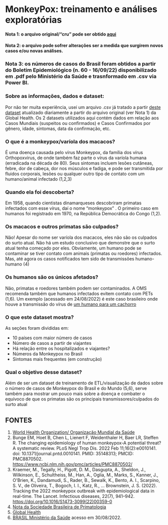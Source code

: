 

# MonkeyPox: treinamento e análises exploratórias

#### Nota 1: o arquivo original/“cru” pode ser obtido [aqui](https://raw.githubusercontent.com/globaldothealth/monkeypox/main/latest.csv)
#### Nota 2: o arquivo pode sofrer alterações ser a medida que surgirem novos casos e/ou novas análises.
### Nota 3: os números de casos do Brasil foram obtidos a partir do Boletim Epidemiológico (n. 60 - 16/09/22) disponibilizado em .pdf pelo Ministério da Saúde e trasnformado em .csv via Power BI.

### Sobre as informações, dados e dataset:

Por não ter muita experiência, usei um arquivo .csv já tratado a partir [deste dataset](https://www.kaggle.com/code/deepcontractor/monkey-pox-dataset) atualizado diariamente a partir do arquivo original (ver Nota 1) da Global Health. Os 2 datasets utilizados aqui contém dados em relação aos Casos Mundiais (suspeitos ou confirmados) e Casos Confirmados por gênero, idade, sintomas, data da confirmação, etc.

### **O que é a monkeypox/varíola dos macacos?**

É uma doença causada pelo vírus Monkeypox, da família dos vírus Orthopoxvirus, de onde também faz parte o vírus da varíola humana (erradicada na década de 80). Seus sintomas incluem lesões cutâneas, febre, dor de cabeça, dor nos músculos e fadiga, e pode ser transmitida por fluidos corporais, lesões ou qualquer outro tipo de contato com um humano/animal infectado (1,2,3)

### **Quando ela foi descoberta?**

Em 1958, quando cientistas dinamarqueses descobriram primatas infectados com esse vírus, daí o nome “monkeypox” . O primeiro caso em humanos foi registrado em 1970, na República Democrática do Congo (1,2).

### **Os macacos e outros primatas são culpados?**

Não! Apesar do nome ser varíola dos macacos, eles não são os  culpados do surto atual. Não há um estudo conclusivo que demonstre que o surto atual tenha começado por eles. Obviamente, um humano pode se contaminar se tiver contato com animais (primatas ou roedores) infectados. Mas, até agora os casos notificados tem sido de transmissões humano-humano (4)

### **Os humanos são os únicos afetados?**

Não, primatas e roedores também podem ser contaminados. A OMS recomenda também que humanos infectados evitem contato com PETs (1,6). Um exemplo (acessado em 24/08/2022) é este caso brasileiro onde houve a transmissão do vírus de [um humano para  um cachorro](https://g1.globo.com/mg/zona-da-mata/noticia/2022/08/23/juiz-de-fora-confirma-primeiro-caso-de-variola-dos-macacos-em-cachorro.ghtml)

### **O que este dataset mostra?**

As seções foram divididas em:

  - 10 países com maior número de casos
  - Número de casos a partir de viajantes
  - Há relação entre os hospitalizados e viajantes?
  - Números da Monkeypox no Brasil
  - Sintomas mais frequentes (em construção)


### **Qual o objetivo desse dataset?**

Além de ser um dataset de treinamento de ETL/visualização de dados sobre o número de casos de Monkeypox do Brasil e do Mundo (5,6), serve também para mostrar um pouco mais sobre a doença e combater o equívoco de que os primatas são os principais transmissores/culpados do surto atual 


## FONTES

1. [World Health Organization/ Organização Mundial da Saúde](https://www.who.int/news-room/fact-sheets/detail/monkeypox) 
2. Bunge EM, Hoet B, Chen L, Lienert F, Weidenthaler H, Baer LR, Steffen R. The changing epidemiology of human monkeypox-A potential threat? A systematic review. PLoS Negl Trop Dis. 2022 Feb 11;16(2):e0010141. doi: 10.1371/journal.pntd.0010141. PMID: 35148313; PMCID: PMC8870502. https://www.ncbi.nlm.nih.gov/pmc/articles/PMC8870502/
3. Kraemer, M., Tegally, H., Pigott, D. M., Dasgupta, A., Sheldon, J., Wilkinson, E., Schultheiss, M., Han, A., Oglia, M., Marks, S., Kanner, J., O'Brien, K., Dandamudi, S., Rader, B., Sewalk, K., Bento, A. I., Scarpino, S. V., de Oliveira, T., Bogoch, I. I., Katz, R., … Brownstein, J. S. (2022). Tracking the 2022 monkeypox outbreak with epidemiological data in real-time. The Lancet. Infectious diseases, 22(7), 941–942. https://doi.org/10.1016/S1473-3099(22)00359-0
4. [Nota da Sociedade Brasileira de Primatologia](https://linktr.ee/sbprimatologia?utm_source=linktree_profile_share&ltsid=c532f81d-702f-49a5-a890-b64a2670728d)
5. [Global Health](https://www.monkeypox.global.health/)
6. [BRASIL Ministério da Saúde](https://www.gov.br/saude/pt-br/composicao/svs/resposta-a-emergencias/coes/monkeypox) acesso em 30/08/2022.
